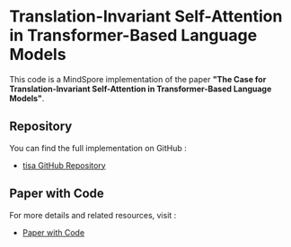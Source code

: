 # Translation-Invariant Self-Attention in Transformer-Based Language Models

This code is a MindSpore implementation of the paper **"The Case for Translation-Invariant Self-Attention in Transformer-Based Language Models"**.

## Repository

You can find the full implementation on GitHub :
- [tisa GitHub Repository](https://github.com/ulmewennberg/tisa)

## Paper with Code

For more details and related resources, visit :
- [Paper with Code](https://paperswithcode.com/paper/the-case-for-translation-invariant-self)
